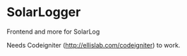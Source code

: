 SolarLogger
===========

Frontend and more for SolarLog

Needs Codeigniter (http://ellislab.com/codeigniter) to work.

